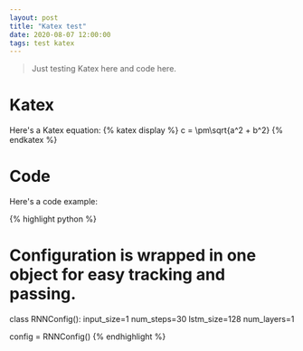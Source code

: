 ```yaml
---
layout: post
title: "Katex test"
date: 2020-08-07 12:00:00
tags: test katex
---
```


> Just testing Katex here and code here.

<!--more-->

# Katex

Here's a Katex equation:
{% katex display %}
c = \pm\sqrt{a^2 + b^2}
{% endkatex %}

# Code

Here's a code example:

{% highlight python %}

# Configuration is wrapped in one object for easy tracking and passing.
class RNNConfig(): 
    input_size=1
    num_steps=30
    lstm_size=128
    num_layers=1

config = RNNConfig() 
{% endhighlight %}